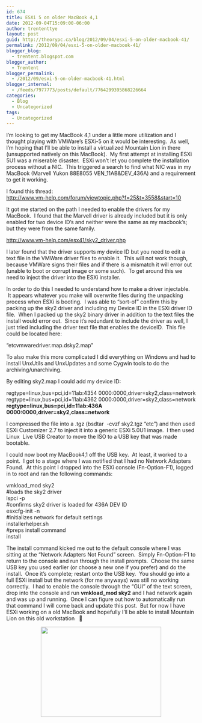 ```yaml
---
id: 674
title: ESXi 5 on older MacBook 4,1
date: 2012-09-04T15:09:00-06:00
author: trententtye
layout: post
guid: http://theorypc.ca/blog/2012/09/04/esxi-5-on-older-macbook-41/
permalink: /2012/09/04/esxi-5-on-older-macbook-41/
blogger_blog:
  - trentent.blogspot.com
blogger_author:
  - Trentent
blogger_permalink:
  - /2012/09/esxi-5-on-older-macbook-41.html
blogger_internal:
  - /feeds/7977773/posts/default/7764299395868226664
categories:
  - Blog
  - Uncategorized
tags:
  - Uncategorized
---
```

I&#8217;m looking to get my MacBook 4,1 under a little more utilization and I thought playing with VMWare&#8217;s ESXi-5 on it would be interesting. &nbsp;As well, I&#8217;m hoping that I&#8217;ll be able to install a virtualized Mountain Lion in there (unsupported natively on this MacBook). &nbsp;My first attempt at installing ESXi 5U1 was a miserable disaster. &nbsp;ESXi won&#8217;t let you complete the installation process without a NIC. &nbsp;This triggered a search to find what NIC was in my MacBook (Marvell Yukon 88E8055 VEN\_11AB&DEV\_436A) and a requirement to get it working.

I found this thread:  
<http://www.vm-help.com/forum/viewtopic.php?f=25&t=3558&start=10>

It got me started on the path I needed to enable the drivers for my MacBook. &nbsp;I found that the Marvell driver is already included but it is only enabled for two device ID&#8217;s and neither were the same as my macbook&#8217;s; but they were from the same family. 

<http://www.vm-help.com/esx41/sky2_driver.php>

I later found that the driver supports my device ID but you need to edit a text file in the VMWare driver files to enable it. &nbsp;This will not work though, because VMWare signs their files and if there is a mismatch it will error out (unable to boot or corrupt image or some such). &nbsp;To get around this we need to inject the driver into the ESXi installer.

In order to do this I needed to understand how to make a driver injectable. &nbsp;It appears whatever you make will overwrite files during the unpacking process when ESXi is booting. &nbsp;I was able to &#8220;sort-of&#8221; confirm this by packing up the sky2 driver and including my Device ID in the ESXi driver ID file. &nbsp;When I packed up the sky2 binary driver in addition to the text files the install would error out. &nbsp;Since it&#8217;s redundant to include the driver as well, I just tried including the driver text file that enables the deviceID. &nbsp;This file could be located here:

&#8220;etcvmwaredriver.map.dsky2.map&#8221;

To also make this more complicated I did everything on Windows and had to install UnxUtils and UnxUpdates and some Cygwin tools to do the archiving/unarchiving.

By editing sky2.map I could add my device ID:

regtype=linux,bus=pci,id=11ab:4354 0000:0000,driver=sky2,class=network  
regtype=linux,bus=pci,id=11ab:4362 0000:0000,driver=sky2,class=network  
**regtype=linux,bus=pci,id=11ab:436A 0000:0000,driver=sky2,class=network**

I compressed the file into a .tgz (bsdtar &nbsp;-cvzf sky2.tgz &#8220;etc&#8221;) and then used ESXi Customizer 2.7 to inject it into a generic ESXi 5.0U1 image. &nbsp;I then used Linux &nbsp;Live USB Creator to move the ISO to a USB key that was made bootable.

I could now boot my MacBook4,1 off the USB key. &nbsp;At least, it worked to a point. &nbsp;I got to a stage where I was notified that I had no Network Adapters Found. &nbsp;At this point I dropped into the ESXi console (Fn-Option-F1), logged in to root and ran the following commands:

vmkload_mod sky2  
#loads the sky2 driver  
lspci -p  
#confirms sky2 driver is loaded for 436A DEV ID  
esxcfg-init -n  
#initializes network for default settings  
installerhelper.sh  
#preps install command  
install

The install command kicked me out to the default console where I was sitting at the &#8220;Network Adapters Not Found&#8221; screen. &nbsp;Simply Fn-Option-F1 to return to the console and run through the install prompts. &nbsp;Choose the same USB key you used earlier (or choose a new one if you prefer) and do the install. &nbsp;Once it&#8217;s complete; restart onto the USB key. &nbsp;You should go into a full ESXi install but the network (for me anyways) was still no working correctly. &nbsp;I had to enable the console through the &#8220;GUI&#8221; of the text screen, drop into the console and run **vmkload_mod sky2** and I had network again and was up and running. &nbsp;Once I can figure out how to automatically run that command I will come back and update this post. &nbsp;But for now I have ESXi working on a old MacBook and hopefully I&#8217;ll be able to install Mountain Lion on this old workstation &nbsp; 🙂

<div style="clear: both; text-align: center;">
  <a href="http://1.bp.blogspot.com/-u0Gncfvbn1E/UEZt8gi1WbI/AAAAAAAAAJw/PeoLi80WZM4/s1600/photo.JPG" style="margin-left: 1em; margin-right: 1em;"><img border="0" height="240" src="http://1.bp.blogspot.com/-u0Gncfvbn1E/UEZt8gi1WbI/AAAAAAAAAJw/PeoLi80WZM4/s320/photo.JPG" width="320" /></a>
</div>

<!-- AddThis Advanced Settings generic via filter on the_content -->

<!-- AddThis Share Buttons generic via filter on the_content -->